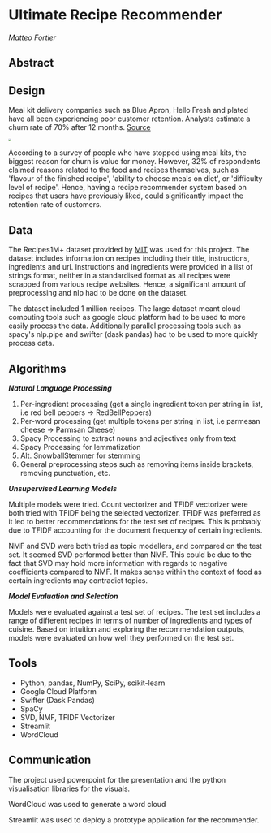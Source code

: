 # Ultimate Recipe Recommender

*Matteo Fortier*

## Abstract



## Design

Meal kit delivery companies such as Blue Apron, Hello Fresh and plated have all been experiencing poor customer retention. Analysts estimate a churn rate of 70% after 12 months. [Source](https://www.saasquatch.com/blog/blue-apron-addicted-to-acquisition/)

<img src="https://www.saasquatch.com/wp-content/uploads/2019/10/BlueApronCustomerRetention.png" style="zoom:33%;" />

According to a survey of people who have stopped using meal kits, the biggest reason for churn is value for money. However, 32% of respondents claimed reasons related to the food and recipes themselves, such as 'flavour of the finished recipe', 'ability to choose meals on diet', or 'difficulty level of recipe'. Hence, having a recipe recommender system based on recipes that users have previously liked, could significantly impact the retention rate of customers.

## Data

The Recipes1M+ dataset provided by [MIT](http://pic2recipe.csail.mit.edu) was used for this project. The dataset includes information on recipes including their title, instructions, ingredients and url. Instructions and ingredients were provided in a list of strings format, neither in a standardised format as all recipes were scrapped from various recipe websites. Hence, a significant amount of preprocessing and nlp had to be done on the dataset.

The dataset included 1 million recipes. The large dataset meant cloud computing tools such as google cloud platform had to be used to more easily process the data. Additionally parallel processing tools such as spacy's nlp.pipe and swifter (dask pandas) had to be used to more quickly process data.

## Algorithms

***Natural Language Processing***

1. Per-ingredient processing (get a single ingredient token per string in list, i.e red bell peppers -> RedBellPeppers)
2. Per-word processing (get multiple tokens per string in list, i.e parmesan cheese -> Parmsan Cheese)
3. Spacy Processing to extract nouns and adjectives only from text
4. Spacy Processing for lemmatization
5. Alt. SnowballStemmer for stemming
6. General preprocessing steps such as removing items inside brackets, removing punctuation, etc.

***Unsupervised Learning Models***

Multiple models were tried. Count vectorizer and TFIDF vectorizer were both tried with TFIDF being the selected vectorizer. TFIDF was preferred as it led to better recommendations for the test set of recipes. This is probably due to TFIDF accounting for the document frequency of certain ingredients.

NMF and SVD were both tried as topic modellers, and compared on the test set. It seemed SVD performed better than NMF. This could be due to the fact that SVD may hold more information with regards to negative coefficients compared to NMF. It makes sense within the context of food as certain ingredients may contradict topics. 

***Model Evaluation and Selection***

Models were evaluated against a test set of recipes. The test set includes a range of different recipes in terms of number of ingredients and types of cuisine. Based on intuition and exploring the recommendation outputs, models were evaluated on how well they performed on the test set.

## Tools

- Python, pandas, NumPy, SciPy, scikit-learn
- Google Cloud Platform
- Swifter (Dask Pandas)
- SpaCy
- SVD, NMF, TFIDF Vectorizer
- Streamlit
- WordCloud

## Communication

The project used powerpoint for the presentation and the python visualisation libraries for the visuals. 

WordCloud was used to generate a word cloud

Streamlit was used to deploy a prototype application for the recommender.
